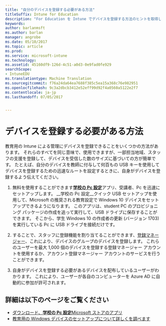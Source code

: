 ```yaml
---
title: "自分のデバイスを登録する必要がある方法"
titleSuffix: Intune for Education
description: "For Education を Intune でデバイスを登録する方法のヒントを取得します。"
keywords: 
author: barlanmsft
ms.author: barlan
manager: angrobe
ms.date: 05/10/2017
ms.topic: article
ms.prod: 
ms.service: microsoft-intune
ms.technology: 
ms.assetid: 45160df9-126d-4c51-a0d3-0e9fad0fe929
searchScope:
- IntuneEDU
ms.translationtype: Machine Translation
ms.sourcegitcommit: f76a24da64ea7688f385c5ea15a368c76e982951
ms.openlocfilehash: 9c3a2dbcb3412e52eff99d92f4a0560a5122e2f7
ms.contentlocale: ja-jp
ms.lasthandoff: 07/05/2017


---
```


# <a name="how-should-i-enroll-devices"></a>デバイスを登録する必要がある方法

教育用の Intune による管理にデバイスを登録できることをいくつかの方法があります。 それらのすべてを同じ意味で、使用できますが、一部担当地域、スタッフの支援を登録して、デバイスを受信した数のサイズに基づいての方が簡単です。 たとえば、自分のデバイスを教師に付与して何百もの USB キーを使用してデバイスを登録するための迅速なルートを設定するときに、自身がデバイスを登録するよう伝えてください。

1. 無料を使用することができます[__学校の Pc 設定__](https://docs.microsoft.com/education/windows/use-set-up-school-pcs-app)アプリ、受講者、Pc を迅速にセットアップします。 __学校の Pc 設定__クイック USB セットアップを使用して、Microsoft の推奨される教育設定で Windows 10 デバイスをセットアップできるようになります。 このアプリは、student PC のプロビジョニング パッケージの作成を追って実行して、USB ドライブに保存することができます。 そこから、学生 Windows 10 の作成者の更新 (バージョン 1703) を実行している Pc に USB ドライブを接続だけです。

2. することで、スタッフに登録機能を割り当てることができます、[登録マネージャー](what-are-enrollment-managers.md)、これにより、デバイスのグループのデバイスを登録します。 これらのユーザーを最大 1,000 個のデバイスを登録する登録マネージャー アカウントを使用するか、アカウント登録マネージャー アカウントのサービスを行うことができます。

3. 自身がデバイスを登録する必要があるデバイスを配布しているユーザーがわかります。 これにより、ユーザーが各自のコンピューターを Azure AD に自動的に参加が許可されます。

## <a name="find-out-more"></a>詳細は以下のページをご覧ください

- [ダウンロード、**学校の Pc 設定**Microsoft ストアのアプリ](https://www.microsoft.com/store/p/set-up-school-pcs/9nblggh4ls40)
- [教育用の Windows デバイスのセットアップについて詳しくを調べます](https://docs.microsoft.com/education/windows/set-up-windows-10)

